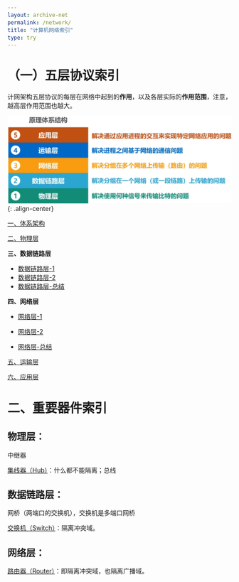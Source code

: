 ```yaml
---
layout: archive-net
permalink: /network/
title: "计算机网络索引"
type: try
---
```


# （一）五层协议索引

计网架构五层协议的每层在网络中起到的**作用**，以及各层实际的**作用范围**，注意，越高层作用范围也越大。

![nes04.png](/images/net/nes04.png "五层协议"){: .align-center}

[一、体系架构](https://jeremy1lee.github.io/2022/10/20/network-ch1/)

[二、物理层](https://jeremy1lee.github.io/2022/10/21/network-ch2/)

**三、数据链路层**
- [数据链路层-1](https://jeremy1lee.github.io/2022/10/21/network-ch3-1/)
- [数据链路层-2](https://jeremy1lee.github.io/2022/10/24/network-ch3-2/)
- [数据链路层-总结](https://jeremy1lee.github.io/2022/10/22/network-ch3-pro/)

**四、网络层**
- [网络层-1](https://jeremy1lee.github.io/2022/10/27/network-ch4-1/)

- [网络层-2](https://jeremy1lee.github.io/2022/10/29/network-ch4-2/)

- [网络层-总结](https://jeremy1lee.github.io/2022/10/30/network-ch4-pro/)


[五、运输层](https://jeremy1lee.github.io/2022/10/24/network-ch3-2/)

[六、应用层](https://jeremy1lee.github.io/2022/10/24/network-ch3-2/)


# 二、重要器件索引

## 物理层：

中继器

[集线器（Hub）](https://jeremy1lee.github.io/2022/10/24/network-ch3-2/#81-%E9%9B%86%E7%BA%BF%E5%99%A8%E6%80%BB%E7%BA%BF%E7%BD%91%E7%89%A9%E7%90%86%E5%B1%82)：什么都不能隔离；总线

## 数据链路层：

网桥（两端口的交换机），交换机是多端口网桥

[交换机（Switch）](https://jeremy1lee.github.io/2022/10/24/network-ch3-2/#82-%E4%BB%A5%E5%A4%AA%E7%BD%91%E4%BA%A4%E6%8D%A2%E6%9C%BA-%E5%9C%A8%E6%95%B0%E6%8D%AE%E9%93%BE%E8%B7%AF%E5%B1%82%E5%B7%A5%E4%BD%9C)：隔离冲突域。

## 网络层：

[路由器（Router）](https://jeremy1lee.github.io/2022/10/24/network-ch3-2/#112-%E8%B7%AF%E7%94%B1%E5%99%A8%E5%88%86%E5%89%B2%E5%B9%BF%E6%92%AD%E5%9F%9F)：即隔离冲突域，也隔离广播域。

